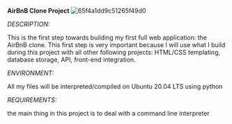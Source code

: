 **AirBnB Clone Project**
![65f4a1dd9c51265f49d0](https://github.com/Afaaf19/AirBnB_clone/assets/28902265/f2759a05-2f58-48f7-9a17-2f3d8cdbb8cb)

*DESCRIPTION:*

This is the first step towards building my first full web application: the AirBnB clone. This first step is very important because I will use what I build during this project with all other following projects: HTML/CSS templating, database storage, API, front-end integration.

*ENVIRONMENT:*

All my files will be interpreted/compiled on Ubuntu 20.04 LTS using python


*REQUIREMENTS:*

the main thing in this project is to deal with a command line interpreter
